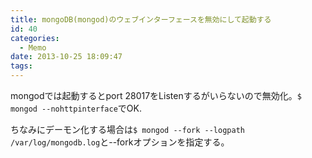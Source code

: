 ```yaml
---
title: mongoDB(mongod)のウェブインターフェースを無効にして起動する
id: 40
categories:
  - Memo
date: 2013-10-25 18:09:47
tags:
---
```

mongodでは起動するとport 28017をListenするがいらないので無効化。`$ mongod --nohttpinterface`でOK.

ちなみにデーモン化する場合は`$ mongod --fork --logpath /var/log/mongodb.log`と--forkオプションを指定する。
